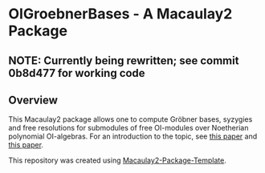 # OIGroebnerBases - A Macaulay2 Package
## NOTE: Currently being rewritten; see commit 0b8d477 for working code
## Overview
This Macaulay2 package allows one to compute Gröbner bases, syzygies and free resolutions for submodules of free OI-modules over Noetherian polynomial OI-algebras. For an introduction to the topic, see [this paper](https://arxiv.org/pdf/1710.09247v2) and [this paper](https://arxiv.org/pdf/2303.06725).

This repository was created using [Macaulay2-Package-Template](https://github.com/morrowmh/Macaulay2-Package-Template).